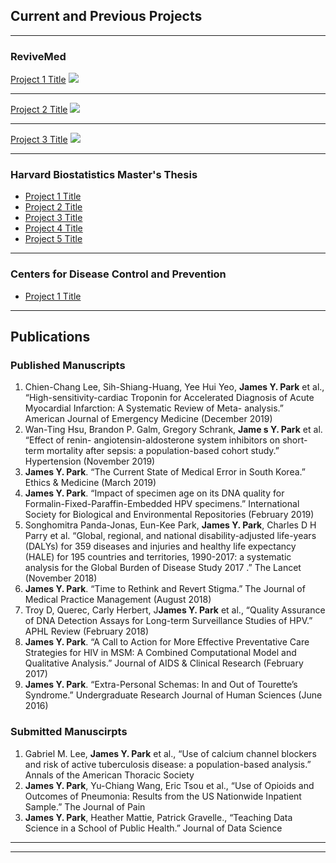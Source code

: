 ## Current and Previous Projects

---

### ReviveMed

[Project 1 Title](/sample_page)
<img src="images/dummy_thumbnail.jpg?raw=true"/>

---
[Project 2 Title](/pdf/sample_presentation.pdf)
<img src="images/dummy_thumbnail.jpg?raw=true"/>

---
[Project 3 Title](http://example.com/)
<img src="images/dummy_thumbnail.jpg?raw=true"/>

---

### Harvard Biostatistics Master's Thesis

- [Project 1 Title](http://example.com/)
- [Project 2 Title](http://example.com/)
- [Project 3 Title](http://example.com/)
- [Project 4 Title](http://example.com/)
- [Project 5 Title](http://example.com/)

---

### Centers for Disease Control and Prevention

- [Project 1 Title](http://example.com/)

---

## Publications

### Published Manuscripts

1. Chien-Chang Lee, Sih-Shiang-Huang, Yee Hui Yeo, **James Y. Park** et al., “High-sensitivity-cardiac Troponin for Accelerated Diagnosis of Acute Myocardial Infarction: A Systematic Review of Meta- analysis.” American Journal of Emergency Medicine (December 2019)
2. Wan-Ting Hsu, Brandon P. Galm, Gregory Schrank, **Jame s Y. Park** et al. “Effect of renin- angiotensin-aldosterone system inhibitors on short-term mortality after sepsis: a population-based cohort study.” Hypertension (November 2019)
3. **James Y. Park**. “The Current State of Medical Error in South Korea.” Ethics & Medicine (March 2019)
4. **James Y. Park**. “Impact of specimen age on its DNA quality for Formalin-Fixed-Paraffin-Embedded HPV specimens.” International Society for Biological and Environmental Repositories (February 2019)
5. Songhomitra Panda-Jonas, Eun-Kee Park, **James Y. Park**, Charles D H Parry et al. “Global, regional, and national disability-adjusted life-years (DALYs) for 359 diseases and injuries and healthy life expectancy (HALE) for 195 countries and territories, 1990-2017: a systematic analysis for the Global Burden of Disease Study 2017 .” The Lancet (November 2018)
6. **James Y. Park**. “Time to Rethink and Revert Stigma.” The Journal of Medical Practice
Management (August 2018)
7. Troy D, Querec, Carly Herbert, J**James Y. Park** et al., “Quality Assurance of DNA Detection
Assays for Long-term Surveillance Studies of HPV.” APHL Review (February 2018)
8. **James Y. Park**. “A Call to Action for More Effective Preventative Care Strategies for HIV in MSM: A Combined Computational Model and Qualitative Analysis.” Journal of AIDS & Clinical Research (February 2017)
9. **James Y. Park**. “Extra-Personal Schemas: In and Out of Tourette’s Syndrome.” Undergraduate
Research Journal of Human Sciences (June 2016)

### Submitted Manuscirpts

1. Gabriel M. Lee, **James Y. Park** et al., “Use of calcium channel blockers and risk of active tuberculosis disease: a population-based analysis.” Annals of the American Thoracic Society
2. **James Y. Park**, Yu-Chiang Wang, Eric Tsou et al., “Use of Opioids and Outcomes of Pneumonia: Results from the US Nationwide Inpatient Sample.” The Journal of Pain
3. **James Y. Park**, Heather Mattie, Patrick Gravelle., “Teaching Data Science in a School of Public Health.” Journal of Data Science

---

---
<p style="font-size:11px">
